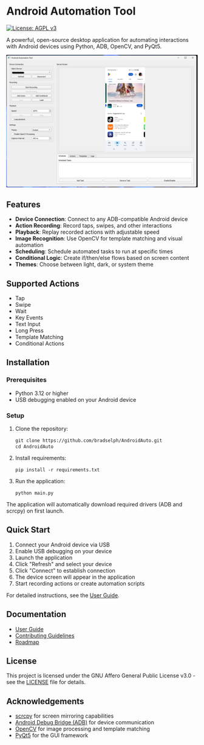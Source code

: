 # Android Automation Tool

[![License: AGPL v3](https://img.shields.io/badge/License-AGPL%20v3-blue.svg)](https://www.gnu.org/licenses/agpl-3.0)

A powerful, open-source desktop application for automating interactions with Android devices using Python, ADB, OpenCV, and PyQt5.

![Android Automation Tool Screenshot](docs/images/screenshot.png)

## Features

-  **Device Connection**: Connect to any ADB-compatible Android device
-  **Action Recording**: Record taps, swipes, and other interactions
-  **Playback**: Replay recorded actions with adjustable speed
-  **Image Recognition**: Use OpenCV for template matching and visual automation
-  **Scheduling**: Schedule automated tasks to run at specific times
-  **Conditional Logic**: Create if/then/else flows based on screen content
-  **Themes**: Choose between light, dark, or system theme

## Supported Actions

- Tap
- Swipe
- Wait
- Key Events
- Text Input
- Long Press
- Template Matching
- Conditional Actions

## Installation

### Prerequisites

- Python 3.12 or higher
- USB debugging enabled on your Android device

### Setup

1. Clone the repository:
   ```
   git clone https://github.com/bradselph/AndroidAuto.git
   cd AndroidAuto
   ```

2. Install requirements:
   ```
   pip install -r requirements.txt
   ```

3. Run the application:
   ```
   python main.py
   ```

The application will automatically download required drivers (ADB and scrcpy) on first launch.

## Quick Start

1. Connect your Android device via USB
2. Enable USB debugging on your device
3. Launch the application
4. Click "Refresh" and select your device
5. Click "Connect" to establish connection
6. The device screen will appear in the application
7. Start recording actions or create automation scripts

For detailed instructions, see the [User Guide](USER_GUIDE.md).

## Documentation

- [User Guide](USER_GUIDE.md)
- [Contributing Guidelines](CONTRIBUTING.md)
- [Roadmap](ROADMAP.md)

## License

This project is licensed under the GNU Affero General Public License v3.0 - see the [LICENSE](LICENSE) file for details.

## Acknowledgements

- [scrcpy](https://github.com/Genymobile/scrcpy) for screen mirroring capabilities
- [Android Debug Bridge (ADB)](https://developer.android.com/studio/command-line/adb) for device communication
- [OpenCV](https://opencv.org/) for image processing and template matching
- [PyQt5](https://www.riverbankcomputing.com/software/pyqt/) for the GUI framework
